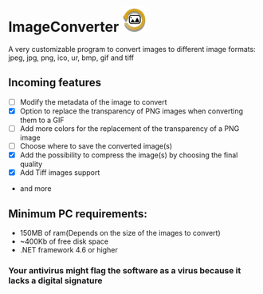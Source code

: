 # ImageConverter <img src="https://github.com/MyAlexro/ImageConverter/blob/master/ImageConverter/Resources/ImageConverterWindowIcon.png" alt="Imageconverter logo" width="50px">
A very customizable program to convert images to different image formats: jpeg, jpg, png, ico, ur, bmp, gif and tiff

## Incoming features
- [ ] Modify the metadata of the image to convert
- [X] Option to replace the transparency of PNG images when converting them to a GIF
- [ ] Add more colors for the replacement of the transparency of a PNG image
- [ ] Choose where to save the converted image(s)
- [X] Add the possibility to compress the image(s) by choosing the final quality
- [X] Add Tiff images support
- and more


## Minimum PC requirements:
- 150MB of ram(Depends on the size of the images to convert)
- ~400Kb of free disk space 
- .NET framework 4.6 or higher

### Your antivirus might flag the software as a virus because it lacks a digital signature  

